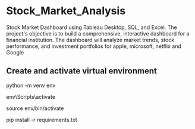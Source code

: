 # Stock_Market_Analysis
Stock Market Dashboard using Tableau Desktop, SQL, and Excel. The project's objective is to build a comprehensive, interactive dashboard for a financial institution. The dashboard will analyze market trends, stock performance, and investment portfolios for apple, microsoft, netflix and Google


## Create and activate virtual environment
python -m venv env

env\Scripts\activate

source env/bin/activate

pip install -r requirements.txt
